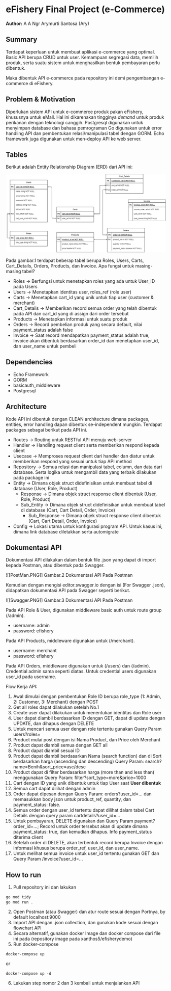 # eFishery Final Project (e-Commerce)

**Author:** A A Ngr Arymurti Santosa (Ary)

## Summary

Terdapat keperluan untuk membuat aplikasi e-commerce yang optimal. Basic API berupa CRUD untuk user. Kemampuan segregasi data, memilih produk, serta suatu sistem untuk menghasilkan bentuk pembayaran perlu dibentuk.

Maka dibentuk API e-commerce pada repository ini demi pengembangan e-commerce di eFishery.

## Problem & Motivation

Diperlukan sistem API untuk e-commerce produk pakan eFishery, khususnya untuk eMall. Hal ini dikarenakan tingginya _demand_ untuk produk perikanan dengan teknologi canggih. Postgresql digunakan untuk menyimpan database dan bahasa pemrograman Go digunakan untuk error handling API dan pembentukan relasi/manipulasi tabel dengan GORM. Echo framework juga digunakan untuk men-deploy API ke web server.

## Tables

Berikut adalah Entity Relationship Diagram (ERD) dari API ini:

![alt text](FinalProjectERD.png "Gambar.1 ERD of API e-Commerce")

Pada gambar.1 terdapat beberap tabel berupa Roles, Users, Carts, Cart_Details, Orders, Products, dan Invoice. Apa fungsi untuk masing-masing tabel?
* Roles -> Berfungsi untuk menetapkan roles yang ada untuk User_ID pada Users
* Users -> Menetapkan identitas user, roles_ref (role user)
* Carts -> Menetapkan cart_id yang unik untuk tiap user (customer & merchant)
* Cart_Details -> Memberikan record semua order yang telah dibentuk pada API dan cart_id yang di assign dari order tersebut
* Products -> Menetapkan informasi untuk suatu produk
* Orders -> Record pembelian produk yang secara default, nilai payment_status adalah false
* Invoice -> Saat record mendapatkan payment_status adalah true, Invoice akan dibentuk berdasarkan order_id dan menetapkan user_id, dan user_name untuk pembeli

## Dependencies
* Echo Framework
* GORM
* basicauth_middleware
* Postgresql

## Architecture
Kode API ini dibentuk dengan CLEAN architecture dimana packages, entities, error handling dapan dibentuk se-independent mungkin. Terdapat packages sebagai berikut pada API ini.
* Routes -> Routing untuk RESTful API menuju web-server
* Handler -> Handling request client serta memberikan respond kepada client
* Usecase -> Memproses request client dari handler dan diatur untuk memberikan respond yang sesuai untuk tiap API method 
* Repository -> Semua relasi dan manipulasi tabel, column, dan data dari database. Serta logika untuk mengambil data yang terbaik dilakukan pada package ini
* Entity -> Dimana objek struct didefinisikan untuk membuat tabel di database (User, Role, Product)
	* Response -> Dimana objek struct response client dibentuk (User, Role, Product)
	* Sub_Entity -> Dimana objek struct didefinisikan untuk membuat tabel di database (Cart, Cart Detail, Order, Invoice)
		* Sub_Response -> Dimana objek struct response client dibentuk (Cart, Cart Detail, Order, Invoice)
* Config -> Lokasi utama untuk konfigurasi program API. Untuk kasus ini, dimana link database diletakkan serta automigrate

## Dokumentasi API
Dokumentasi API dilakukan dalam bentuk file .json yang dapat di import kepada Postman, atau dibentuk pada Swagger.

![[PostMan.PNG]]
												Gambar.2 Dokumentasi API Pada Postman

Kemudian dengan mengisi editor.swagger.io dengan isi (For Swagger .json), didapatkan dokumentasi API pada Swagger seperti berikut.

![[Swagger.PNG]]
											Gambar.3 Dokumentasi API Pada Postman

Pada API Role & User, digunakan middleware basic auth untuk route group (/admin). 
* username: admin
* password: efishery

Pada API Products, middleware digunakan untuk (/merchant).
* username: merchant
* password: efishery

Pada API Orders, middleware digunakan untuk (/users) dan (/admin). Credential admin sama seperti diatas. Untuk credential users digunakan user_id pada username.

Flow Kerja API:
1. Awal dimulai dengan pembentukan Role ID berupa role_type (1: Admin, 2: Customer, 3: Merchant) dengan POST
2. Get all roles dapat dilakukan setelah No.1
3. Create user dapat dilakukan untuk menentukan identitas dan Role user
4. User dapat diambil berdasarkan ID dengan GET, dapat di update dengan UPDATE, dan dihapus dengan DELETE
5. Untuk mencari semua user dengan role tertentu gunakan Query Param users?roles=
6. Product mulai post dengan isi Nama Product, dan Price oleh Merchant
7. Product dapat diambil semua dengan GET all
8. Product dapat diambil sesuai ID
9. Product dapat diambil berdasarkan Nama (search function) dan di Sort berdasarkan harga (ascending dan descending) Query Param: search?name=Benih&sort_price=asc/desc
10. Product dapat di filter berdasarkan harga (more than and less than) menggunakan Query Param: filter?sort_type=more&price=1000
11. Cart dengan ID yang unik dibentuk untuk tiap User saat **User dibentuk**
12. Semua cart dapat dilihat dengan admin
13. Order dapat dipesan dengan Query Param: orders?user_id=... dan memasukkan body json untuk product_ref, quantity, dan payment_status: false.
14. Semua order dengan user_id tertentu dapat dilihat dalam tabel Cart Details dengan query param cartdetails?user_id=...
15. Untuk pembayaran, DELETE digunakan dan Query Param payment?order_id=...; Record untuk order tersebut akan di update dimana payment_status: true, dan kemudian dihapus. Info payment_status diterima client
16. Setelah order di DELETE, akan terbentuk record berupa Invoice dengan informasi khusus berupa order_ref, user_id, dan user_name.
17. Untuk melihat semua invoice untuk user_id tertentu gunakan GET dan Query Param /invoice?user_id=...

## How to run
1. Pull repository ini dan lakukan

```
go mod tidy
go mod run .
```
2. Open Postman (atau Swagger) dan atur route sesuai dengan Portnya, by default localhost:9000
3. Import API dengan .json collection, dan gunakan kode sesuai dengan flowchart API
4. Secara alternatif, gunakan docker Image dan docker compose dari file ini pada (repository image pada xanthos5/efisherydemo)
5. Run docker-compose

```
docker-compose up 
 ```
 or
```
docker-compose up -d
```

6. Lakukan step nomor 2 dan 3 kembali untuk menjalankan API
